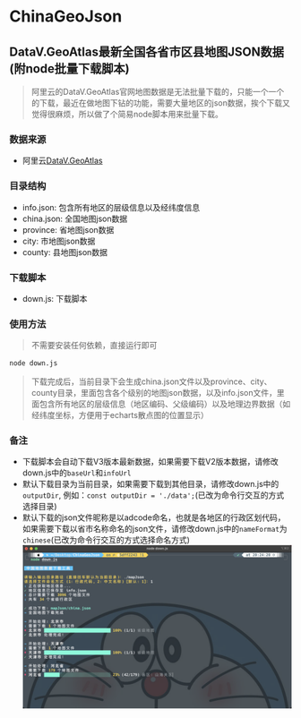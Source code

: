 # ChinaGeoJson
## DataV.GeoAtlas最新全国各省市区县地图JSON数据(附node批量下载脚本)
> 阿里云的DataV.GeoAtlas官网地图数据是无法批量下载的，只能一个一个的下载，最近在做地图下钻的功能，需要大量地区的json数据，挨个下载又觉得很麻烦，所以做了个简易node脚本用来批量下载。

### 数据来源
- 阿里云[DataV.GeoAtlas](https://datav.aliyun.com/portal/school/atlas/area_selector)

### 目录结构
- info.json: 包含所有地区的层级信息以及经纬度信息
- china.json: 全国地图json数据
- province: 省地图json数据
- city: 市地图json数据
- county: 县地图json数据

### 下载脚本
- down.js: 下载脚本

### 使用方法

> 不需要安装任何依赖，直接运行即可
```bash
node down.js
```
> 下载完成后，当前目录下会生成china.json文件以及province、city、county目录，里面包含各个级别的地图json数据，以及info.json文件，里面包含所有地区的层级信息（地区编码、父级编码）以及地理边界数据（如经纬度坐标，方便用于echarts散点图的位置显示）

### 备注
- 下载脚本会自动下载V3版本最新数据，如果需要下载V2版本数据，请修改down.js中的`baseUrl`和`infoUrl`
- 默认下载目录为当前目录，如果需要下载到其他目录，请修改down.js中的`outputDir`, 例如：`const outputDir = './data';`(已改为命令行交互的方式选择目录)
- 默认下载的json文件昵称是以adcode命名，也就是各地区的行政区划代码，如果需要下载以省市名称命名的json文件，请修改down.js中的`nameFormat`为`chinese`(已改为命令行交互的方式选择命名方式)
![image](./download.png)